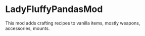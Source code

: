 # LadyFluffyPandasMod
This mod adds crafting recipes to vanilla items, mostly weapons, accessories, mounts.

